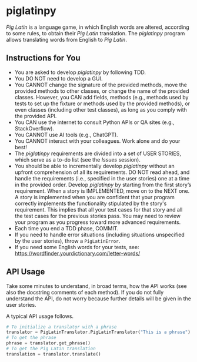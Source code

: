# piglatinpy
_Pig Latin_ is a language game, in which English words are altered, according to some rules, to obtain their _Pig Latin_ translation. The _piglatinpy_ program allows translating words from English to _Pig Latin_.

## Instructions for You
* You are asked to develop _piglatinpy_ by following TDD.
* You DO NOT need to develop a GUI.
* You CANNOT change the signature of the provided methods, move the provided methods to other classes, or change the name of the provided classes. However, you CAN add fields, methods (e.g., methods used by tests to set up the fixture or methods used by the provided methods), or even classes (including other test classes), as long as you comply with the provided API.
* You CAN use the internet to consult Python APIs or QA sites (e.g., StackOverflow).
* You CANNOT use AI tools (e.g., ChatGPT).
* You CANNOT interact with your colleagues. Work alone and do your best!
* The _piglatinpy_ requirements are divided into a set of USER STORIES, which serve as a to-do list (see the _Issues_ session).
* You should be able to incrementally develop _piglatinpy_ without an upfront comprehension of all its requirements. DO NOT read ahead, and handle the requirements (i.e., specified in the user stories) one at a time in the provided order. Develop _piglatinpy_ by starting from the first story’s requirement. When a story is IMPLEMENTED, move on to the NEXT one. A story is implemented when you are confident that your program correctly implements the functionality stipulated by the story's requirement. This implies that all your test cases for that story and all the test cases for the previous stories pass. You may need to review your program as you progress toward more advanced requirements.
* Each time you end a TDD phase, COMMIT.
* If you need to handle error situations (including situations unspecified by the user stories), throw a `PigLatinError`.
* If you need some English words for your tests, see: https://wordfinder.yourdictionary.com/letter-words/

## API Usage
Take some minutes to understand, in broad terms, how the API works (see also the docstring comments of each method). If you do not fully understand the API, do not worry because further details will be given in the user stories.

A typical API usage follows.
```python
# To initialize a translator with a phrase
translator = PigLatinTranslator.PigLatinTranslator("This is a phrase")
# To get the phrase
phrase = translator.get_phrase()
# To get the Pig Latin translation
translation = translator.translate()
```
